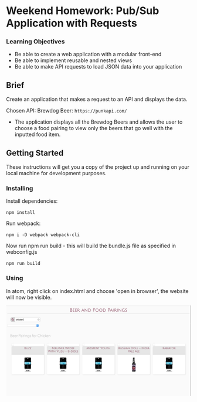 # Weekend Homework: Pub/Sub Application with Requests

### Learning Objectives

- Be able to create a web application with a modular front-end
- Be able to implement reusable and nested views
- Be able to make API requests to load JSON data into your application

## Brief

Create an application that makes a request to an API and displays the data.

Chosen API: Brewdog Beer: `https://punkapi.com/`

- The application displays all the Brewdog Beers and allows the user to choose a food pairing to view only the beers that go well with the inputted food item.

## Getting Started

These instructions will get you a copy of the project up and running on your local machine for development purposes.

### Installing

Install dependencies:

```
npm install
```

Run webpack:

```
npm i -D webpack webpack-cli
```
Now run npm run build - this will build the bundle.js file as specified in webconfig.js


```
npm run build
```

### Using

In atom, right click on index.html and choose 'open in browser', the website will now be visible.

![](images/beer_api.jpg)





